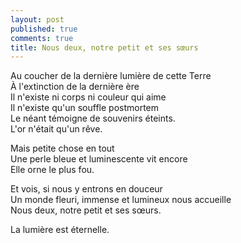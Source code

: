 ```yaml
---
layout: post
published: true
comments: true
title: Nous deux, notre petit et ses sœurs
---
```

Au coucher de la dernière lumière de cette Terre  
À l'extinction de la dernière ère  
Il n'existe ni corps ni couleur qui aime  
Il n'existe qu'un souffle postmortem  
Le néant témoigne de souvenirs éteints.  
L'or n'était qu'un rêve.  

Mais petite chose en tout  
Une perle bleue et luminescente vit encore  
Elle orne le plus fou.  

Et vois, si nous y entrons en douceur  
Un monde fleuri, immense et lumineux nous accueille  
Nous deux, notre petit et ses sœurs.

La lumière est éternelle.
